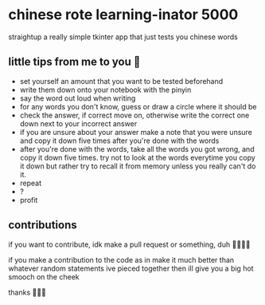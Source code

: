 # chinese rote learning-inator 5000
 straightup a really simple tkinter app that just tests you chinese words

## little tips from me to you 😤
- set yourself an amount that you want to be tested beforehand
- write them down onto your notebook with the pinyin
- say the word out loud when writing
- for any words you don't know, guess or draw a circle where it should be
- check the answer, if correct move on, otherwise write the correct one down next to your incorrect answer
- if you are unsure about your answer make a note that you were unsure and copy it down five times after you're done with the words
- after you're done with the words, take all the words you got wrong, and copy it down five times. try not to look at the words everytime you copy it down but rather try to recall it from memory unless you really can't do it.
- repeat
- ?
- profit

## contributions
if you want to contribute, idk make a pull request or something, duh 🤷‍♀️🤷‍♀️

if you make a contribution to the code as in make it much better than whatever random statements ive pieced together then ill give you a big hot smooch on the cheek

thanks 🥰🤗🥰
